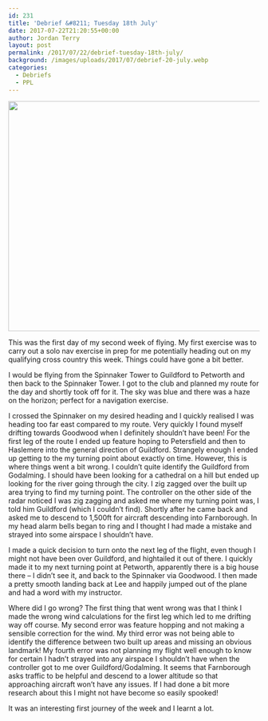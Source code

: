 ```yaml
---
id: 231
title: 'Debrief &#8211; Tuesday 18th July'
date: 2017-07-22T21:20:55+00:00
author: Jordan Terry
layout: post
permalink: /2017/07/22/debrief-tuesday-18th-july/
background: /images/uploads/2017/07/debrief-20-july.webp
categories:
  - Debriefs
  - PPL
---
```

<img loading="lazy" src="{{ site.baseurl }}/images/uploads/2017/07/debrief-20-july-1024x461.webp" alt="" width="1024" height="461" class="alignnone size-large wp-image-232" srcset="{{ site.baseurl }}/images/uploads/2017/07/debrief-20-july-1024x461.webp 1024w, {{ site.baseurl }}/images/uploads/2017/07/debrief-20-july-300x135.webp 300w, {{ site.baseurl }}/images/uploads/2017/07/debrief-20-july-768x346.webp 768w, {{ site.baseurl }}/images/uploads/2017/07/debrief-20-july.webp 2000w" sizes="(max-width: 1024px) 100vw, 1024px" />

This was the first day of my second week of flying. My first exercise was to carry out a solo nav exercise in prep for me potentially heading out on my qualifying cross country this week. Things could have gone a bit better.

I would be flying from the Spinnaker Tower to Guildford to Petworth and then back to the Spinnaker Tower. I got to the club and planned my route for the day and shortly took off for it. The sky was blue and there was a haze on the horizon; perfect for a navigation exercise.

I crossed the Spinnaker on my desired heading and I quickly realised I was heading too far east compared to my route. Very quickly I found myself drifting towards Goodwood when I definitely shouldn’t have been! For the first leg of the route I ended up feature hoping to Petersfield and then to Haslemere into the general direction of Guildford. Strangely enough I ended up getting to the my turning point about exactly on time. However, this is where things went a bit wrong. I couldn’t quite identify the Guildford from Godalming. I should have been looking for a cathedral on a hill but ended up looking for the river going through the city. I zig zagged over the built up area trying to find my turning point. The controller on the other side of the radar noticed I was zig zagging and asked me where my turning point was, I told him Guildford (which I couldn’t find). Shortly after he came back and asked me to descend to 1,500ft for aircraft descending into Farnborough. In my head alarm bells began to ring and I thought I had made a mistake and strayed into some airspace I shouldn’t have.

I made a quick decision to turn onto the next leg of the flight, even though I might not have been over Guildford, and hightailed it out of there. I quickly made it to my next turning point at Petworth, apparently there is a big house there &#8211; I didn’t see it, and back to the Spinnaker via Goodwood. I then made a pretty smooth landing back at Lee and happily jumped out of the plane and had a word with my instructor.

Where did I go wrong?
The first thing that went wrong was that I think I made the wrong wind calculations for the first leg which led to me drifting way off course. My second error was feature hopping and not making a sensible correction for the wind. My third error was not being able to identify the difference between two built up areas and missing an obvious landmark! My fourth error was not planning my flight well enough to know for certain I hadn’t strayed into any airspace I shouldn’t have when the controller got to me over Guildford/Godalming. It seems that Farnborough asks traffic to be helpful and descend to a lower altitude so that approaching aircraft won’t have any issues. If I had done a bit more research about this I might not have become so easily spooked!

It was an interesting first journey of the week and I learnt a lot.